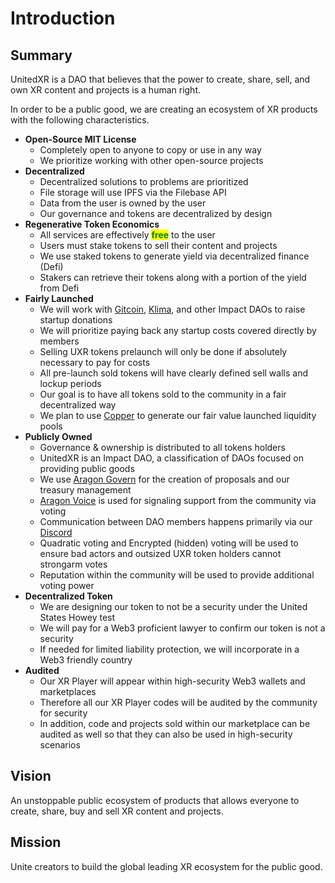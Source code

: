 # Introduction

## Summary

UnitedXR is a DAO that believes that the power to create, share, sell, and own XR content and projects is a human right.

In order to be a public good, we are creating an ecosystem of XR products with the following characteristics.

* **Open-Source MIT License**
  * Completely open to anyone to copy or use in any way
  * We prioritize working with other open-source projects
* **Decentralized**
  * Decentralized solutions to problems are prioritized
  * File storage will use IPFS via the Filebase API
  * Data from the user is owned by the user
  * Our governance and tokens are decentralized by design
* **Regenerative Token Economics**
  * All services are effectively <mark style="color:green;">**free**</mark> to the user
  * Users must stake tokens to sell their content and projects
  * We use staked tokens to generate yield via decentralized finance (Defi)
  * Stakers can retrieve their tokens along with a portion of the yield from Defi
* **Fairly Launched**
  * We will work with [Gitcoin](https://gitcoin.co), [Klima](https://klima.com), and other Impact DAOs to raise startup donations
  * We will prioritize paying back any startup costs covered directly by members
  * Selling UXR tokens prelaunch will only be done if absolutely necessary to pay for costs
  * All pre-launch sold tokens will have clearly defined sell walls and lockup periods
  * Our goal is to have all tokens sold to the community in a fair decentralized way
  * We plan to use [Copper](https://copperlaunch.com) to generate our fair value launched liquidity pools
* **Publicly Owned**
  * Governance & ownership is distributed to all tokens holders
  * UnitedXR is an Impact DAO, a classification of DAOs focused on providing public goods
  * We use [Aragon Govern](https://discord.com/invite/fV2SjJzEUr) for the creation of proposals and our treasury management
  * [Aragon Voice](https://voice.aragon.org/tokens/info/#/0xce0b56632ba8322264806d0c79a2bbfc6f8c6934) is used for signaling support from the community via voting&#x20;
  * Communication between DAO members happens primarily via our [Discord](https://discord.com/invite/fV2SjJzEUr)
  * Quadratic voting and Encrypted (hidden) voting will be used to ensure bad actors and outsized UXR token holders cannot strongarm votes
  * Reputation within the community will be used to provide additional voting power
* **Decentralized Token**
  * We are designing our token to not be a security under the United States Howey test
  * We will pay for a Web3 proficient lawyer to confirm our token is not a security
  * If needed for limited liability protection, we will incorporate in a Web3 friendly country
* **Audited**
  * Our XR Player will appear within high-security Web3 wallets and marketplaces
  * Therefore all our XR Player codes will be audited by the community for security
  * In addition, code and projects sold within our marketplace can be audited as well so that they can also be used in high-security scenarios

## Vision

An unstoppable public ecosystem of products that allows everyone to create, share, buy and sell XR content and projects.

## Mission

Unite creators to build the global leading XR ecosystem for the public good.
